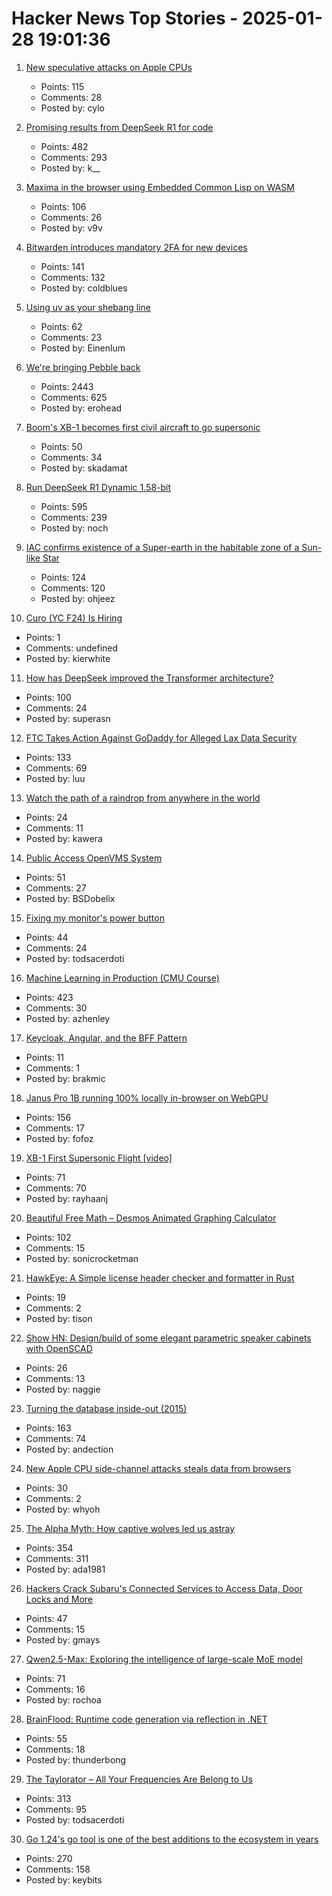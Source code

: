 # Hacker News Top Stories - 2025-01-28 19:01:36

1. [New speculative attacks on Apple CPUs](https://predictors.fail/)
   - Points: 115
   - Comments: 28
   - Posted by: cylo

2. [Promising results from DeepSeek R1 for code](https://simonwillison.net/2025/Jan/27/llamacpp-pr/)
   - Points: 482
   - Comments: 293
   - Posted by: k__

3. [Maxima in the browser using Embedded Common Lisp on WASM](https://maxima-on-wasm.pages.dev/)
   - Points: 106
   - Comments: 26
   - Posted by: v9v

4. [Bitwarden introduces mandatory 2FA for new devices](https://bitwarden.com/help/new-device-verification/)
   - Points: 141
   - Comments: 132
   - Posted by: coldblues

5. [Using uv as your shebang line](https://akrabat.com/using-uv-as-your-shebang-line/)
   - Points: 62
   - Comments: 23
   - Posted by: Einenlum

6. [We're bringing Pebble back](https://repebble.com/)
   - Points: 2443
   - Comments: 625
   - Posted by: erohead

7. [Boom's XB-1 becomes first civil aircraft to go supersonic](https://techcrunch.com/2025/01/28/booms-xb-1-becomes-first-civil-aircraft-to-go-supersonic/)
   - Points: 50
   - Comments: 34
   - Posted by: skadamat

8. [Run DeepSeek R1 Dynamic 1.58-bit](https://unsloth.ai/blog/deepseekr1-dynamic)
   - Points: 595
   - Comments: 239
   - Posted by: noch

9. [IAC confirms existence of a Super-earth in the habitable zone of a Sun-like Star](https://www.iac.es/en/outreach/news/iac-confirms-existence-super-earth-habitable-zone-sun-star)
   - Points: 124
   - Comments: 120
   - Posted by: ohjeez

10. [Curo (YC F24) Is Hiring](https://www.ycombinator.com/companies/curo/jobs/s7a36qb-associate-marketplace-supply)
   - Points: 1
   - Comments: undefined
   - Posted by: kierwhite

11. [How has DeepSeek improved the Transformer architecture?](https://epoch.ai/gradient-updates/how-has-deepseek-improved-the-transformer-architecture)
   - Points: 100
   - Comments: 24
   - Posted by: superasn

12. [FTC Takes Action Against GoDaddy for Alleged Lax Data Security](https://www.ftc.gov/news-events/news/press-releases/2025/01/ftc-takes-action-against-godaddy-alleged-lax-data-security-its-website-hosting-services)
   - Points: 133
   - Comments: 69
   - Posted by: luu

13. [Watch the path of a raindrop from anywhere in the world](https://river-runner-global.samlearner.com/)
   - Points: 24
   - Comments: 11
   - Posted by: kawera

14. [Public Access OpenVMS System](https://decuserve.org/)
   - Points: 51
   - Comments: 27
   - Posted by: BSDobelix

15. [Fixing my monitor's power button](https://www.lkhrs.com/blog/2025/monitor-repair/)
   - Points: 44
   - Comments: 24
   - Posted by: todsacerdoti

16. [Machine Learning in Production (CMU Course)](https://mlip-cmu.github.io/s2025/)
   - Points: 423
   - Comments: 30
   - Posted by: azhenley

17. [Keycloak, Angular, and the BFF Pattern](https://blog.brakmic.com/keycloak-angular-and-the-bff-pattern/)
   - Points: 11
   - Comments: 1
   - Posted by: brakmic

18. [Janus Pro 1B running 100% locally in-browser on WebGPU](https://old.reddit.com/r/LocalLLaMA/comments/1ibnso0/janus_pro_1b_running_100_locally_inbrowser_on/)
   - Points: 156
   - Comments: 17
   - Posted by: fofoz

19. [XB-1 First Supersonic Flight [video]](https://www.youtube.com/watch?v=-qisIViAHwI)
   - Points: 71
   - Comments: 70
   - Posted by: rayhaanj

20. [Beautiful Free Math – Desmos Animated Graphing Calculator](https://www.desmos.com/)
   - Points: 102
   - Comments: 15
   - Posted by: sonicrocketman

21. [HawkEye: A Simple license header checker and formatter in Rust](https://github.com/korandoru/hawkeye)
   - Points: 19
   - Comments: 2
   - Posted by: tison

22. [Show HN: Design/build of some elegant parametric speaker cabinets with OpenSCAD](https://calbryant.uk/blog/speakers/)
   - Points: 26
   - Comments: 13
   - Posted by: naggie

23. [Turning the database inside-out (2015)](https://martin.kleppmann.com/2015/11/05/database-inside-out-at-oredev.html)
   - Points: 163
   - Comments: 74
   - Posted by: andection

24. [New Apple CPU side-channel attacks steals data from browsers](https://www.bleepingcomputer.com/news/security/new-apple-cpu-side-channel-attack-steals-data-from-browsers/)
   - Points: 30
   - Comments: 2
   - Posted by: whyoh

25. [The Alpha Myth: How captive wolves led us astray](https://anthonydavidadams.substack.com/p/the-alpha-myth-how-captive-wolves)
   - Points: 354
   - Comments: 311
   - Posted by: ada1981

26. [Hackers Crack Subaru's Connected Services to Access Data, Door Locks and More](https://jalopnik.com/hackers-crack-subarus-connected-services-to-access-loca-1851746393)
   - Points: 47
   - Comments: 15
   - Posted by: gmays

27. [Qwen2.5-Max: Exploring the intelligence of large-scale MoE model](https://qwenlm.github.io/blog/qwen2.5-max/)
   - Points: 71
   - Comments: 16
   - Posted by: rochoa

28. [BrainFlood: Runtime code generation via reflection in .NET](https://sbox.game/churchofmiku/brainflood/news/brainflood-compiling-via-reflection-8089c180)
   - Points: 55
   - Comments: 18
   - Posted by: thunderbong

29. [The Taylorator – All Your Frequencies Are Belong to Us](https://www.scd31.com/posts/taylorator)
   - Points: 313
   - Comments: 95
   - Posted by: todsacerdoti

30. [Go 1.24's go tool is one of the best additions to the ecosystem in years](https://www.jvt.me/posts/2025/01/27/go-tools-124/)
   - Points: 270
   - Comments: 158
   - Posted by: keybits

